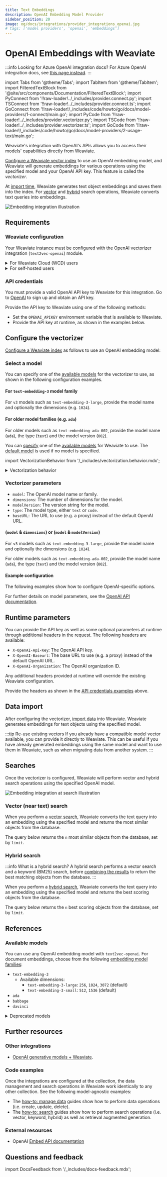 ```yaml
---
title: Text Embeddings
description: OpenAI Embedding Model Provider
sidebar_position: 20
image: og/docs/integrations/provider_integrations_openai.jpg
# tags: ['model providers', 'openai', 'embeddings']
---
```


# OpenAI Embeddings with Weaviate

:::info Looking for Azure OpenAI integration docs?
For Azure OpenAI integration docs, see [this page instead](../openai-azure/embeddings.md).
:::

import Tabs from '@theme/Tabs';
import TabItem from '@theme/TabItem';
import FilteredTextBlock from '@site/src/components/Documentation/FilteredTextBlock';
import PyConnect from '!!raw-loader!../_includes/provider.connect.py';
import TSConnect from '!!raw-loader!../_includes/provider.connect.ts';
import GoConnect from '!!raw-loader!/_includes/code/howto/go/docs/model-providers/1-connect/main.go';
import PyCode from '!!raw-loader!../_includes/provider.vectorizer.py';
import TSCode from '!!raw-loader!../_includes/provider.vectorizer.ts';
import GoCode from '!!raw-loader!/_includes/code/howto/go/docs/model-providers/2-usage-text/main.go';

Weaviate's integration with OpenAI's APIs allows you to access their models' capabilities directly from Weaviate.

[Configure a Weaviate vector index](#configure-the-vectorizer) to use an OpenAI embedding model, and Weaviate will generate embeddings for various operations using the specified model and your OpenAI API key. This feature is called the *vectorizer*.

At [import time](#data-import), Weaviate generates text object embeddings and saves them into the index. For [vector](#vector-near-text-search) and [hybrid](#hybrid-search) search operations, Weaviate converts text queries into embeddings.

![Embedding integration illustration](../_includes/integration_openai_embedding.png)

## Requirements

### Weaviate configuration

Your Weaviate instance must be configured with the OpenAI vectorizer integration (`text2vec-openai`) module.

<details>
  <summary>For Weaviate Cloud (WCD) users</summary>

This integration is enabled by default on Weaviate Cloud (WCD) serverless instances.

</details>

<details>
  <summary>For self-hosted users</summary>

- Check the [cluster metadata](../../config-refs/meta.md) to verify if the module is enabled.
- Follow the [how-to configure modules](../../configuration/modules.md) guide to enable the module in Weaviate.

</details>

<!-- Docs note: the `OPENAI_ORGANIZATION` environment variable is not documented, as it is not the recommended way to provide the OpenAI organization parameter. -->

### API credentials

You must provide a valid OpenAI API key to Weaviate for this integration. Go to [OpenAI](https://openai.com/) to sign up and obtain an API key.

Provide the API key to Weaviate using one of the following methods:

- Set the `OPENAI_APIKEY` environment variable that is available to Weaviate.
- Provide the API key at runtime, as shown in the examples below.

<Tabs groupId="languages">

 <TabItem value="py" label="Python API v4">
    <FilteredTextBlock
      text={PyConnect}
      startMarker="# START OpenAIInstantiation"
      endMarker="# END OpenAIInstantiation"
      language="py"
    />
  </TabItem>

 <TabItem value="js" label="JS/TS API v3">
    <FilteredTextBlock
      text={TSConnect}
      startMarker="// START OpenAIInstantiation"
      endMarker="// END OpenAIInstantiation"
      language="ts"
    />
  </TabItem>

  <TabItem value="go" label="Go">
    <FilteredTextBlock
      text={GoConnect}
      startMarker="// START OpenAIInstantiation"
      endMarker="// END OpenAIInstantiation"
      language="goraw"
    />
  </TabItem>

</Tabs>

## Configure the vectorizer

[Configure a Weaviate index](../../manage-data/collections.mdx#specify-a-vectorizer) as follows to use an OpenAI embedding model:

<Tabs groupId="languages">
  <TabItem value="py" label="Python API v4">
    <FilteredTextBlock
      text={PyCode}
      startMarker="# START BasicVectorizerOpenAI"
      endMarker="# END BasicVectorizerOpenAI"
      language="py"
    />
  </TabItem>

  <TabItem value="js" label="JS/TS API v3">
    <FilteredTextBlock
      text={TSCode}
      startMarker="// START BasicVectorizerOpenAI"
      endMarker="// END BasicVectorizerOpenAI"
      language="ts"
    />
  </TabItem>

  <TabItem value="go" label="Go">
    <FilteredTextBlock
      text={GoCode}
      startMarker="// START BasicVectorizerOpenAI"
      endMarker="// END BasicVectorizerOpenAI"
      language="goraw"
    />
  </TabItem>

</Tabs>

### Select a model

You can specify one of the [available models](#available-models) for the vectorizer to use, as shown in the following configuration examples.

#### For `text-embedding-3` model family

For `v3` models such as `text-embedding-3-large`, provide the model name and optionally the dimensions (e.g. `1024`).

<Tabs groupId="languages">
  <TabItem value="py" label="Python API v4">
    <FilteredTextBlock
      text={PyCode}
      startMarker="# START VectorizerOpenAICustomModelV3"
      endMarker="# END VectorizerOpenAICustomModelV3"
      language="py"
    />
  </TabItem>

  <TabItem value="js" label="JS/TS API v3">
    <FilteredTextBlock
      text={TSCode}
      startMarker="// START VectorizerOpenAICustomModelV3"
      endMarker="// END VectorizerOpenAICustomModelV3"
      language="ts"
    />
  </TabItem>

  <TabItem value="go" label="Go">
    <FilteredTextBlock
      text={GoCode}
      startMarker="// START VectorizerOpenAICustomModelV3"
      endMarker="// END VectorizerOpenAICustomModelV3"
      language="goraw"
    />
  </TabItem>

</Tabs>

#### For older model families (e.g. `ada`)

For older models such as `text-embedding-ada-002`, provide the model name (`ada`), the type (`text`) and the model version (`002`).

<Tabs groupId="languages">
  <TabItem value="py" label="Python API v4">
    <FilteredTextBlock
      text={PyCode}
      startMarker="# START VectorizerOpenAICustomModelLegacy"
      endMarker="# END VectorizerOpenAICustomModelLegacy"
      language="py"
    />
  </TabItem>

  <TabItem value="js" label="JS/TS API v3">
    <FilteredTextBlock
      text={TSCode}
      startMarker="// START VectorizerOpenAICustomModelLegacy"
      endMarker="// END VectorizerOpenAICustomModelLegacy"
      language="ts"
    />
  </TabItem>

  <TabItem value="go" label="Go">
    <FilteredTextBlock
      text={GoCode}
      startMarker="// START VectorizerOpenAICustomModelLegacy"
      endMarker="// END VectorizerOpenAICustomModelLegacy"
      language="goraw"
    />
  </TabItem>

</Tabs>

You can [specify](#vectorizer-parameters) one of the [available models](#available-models) for Weaviate to use. The [default model](#available-models) is used if no model is specified.

import VectorizationBehavior from '/_includes/vectorization.behavior.mdx';

<details>
  <summary>Vectorization behavior</summary>

<VectorizationBehavior/>

</details>

### Vectorizer parameters

- `model`: The OpenAI model name or family.
- `dimensions`: The number of dimensions for the model.
- `modelVersion`: The version string for the model.
- `type`: The model type, either `text` or `code`.
- `baseURL`: The URL to use (e.g. a proxy) instead of the default OpenAI URL.

#### (`model` & `dimensions`) or (`model` & `modelVersion`)

For `v3` models such as `text-embedding-3-large`, provide the model name and optionally the dimensions (e.g. `1024`).

For older models such as `text-embedding-ada-002`, provide the model name (`ada`), the type (`text`) and the model version (`002`).

#### Example configuration

The following examples show how to configure OpenAI-specific options.

<Tabs groupId="languages">
  <TabItem value="py" label="Python API v4">
    <FilteredTextBlock
      text={PyCode}
      startMarker="# START FullVectorizerOpenAI"
      endMarker="# END FullVectorizerOpenAI"
      language="py"
    />
  </TabItem>

  <TabItem value="js" label="JS/TS API v3">
    <FilteredTextBlock
      text={TSCode}
      startMarker="// START FullVectorizerOpenAI"
      endMarker="// END FullVectorizerOpenAI"
      language="ts"
    />
  </TabItem>

  <TabItem value="go" label="Go">
    <FilteredTextBlock
      text={GoCode}
      startMarker="// START FullVectorizerOpenAI"
      endMarker="// END FullVectorizerOpenAI"
      language="goraw"
    />
  </TabItem>

</Tabs>

For further details on model parameters, see the [OpenAI API documentation](https://platform.openai.com/docs/api-reference/embeddings).

## Runtime parameters

You can provide the API key as well as some optional parameters at runtime through additional headers in the request. The following headers are available:

- `X-OpenAI-Api-Key`: The OpenAI API key.
- `X-OpenAI-Baseurl`: The base URL to use (e.g. a proxy) instead of the default OpenAI URL.
- `X-OpenAI-Organization`: The OpenAI organization ID.

Any additional headers provided at runtime will override the existing Weaviate configuration.

Provide the headers as shown in the [API credentials examples](#api-credentials) above.

## Data import

After configuring the vectorizer, [import data](../../manage-data/import.mdx) into Weaviate. Weaviate generates embeddings for text objects using the specified model.

<Tabs groupId="languages">

 <TabItem value="py" label="Python API v4">
    <FilteredTextBlock
      text={PyCode}
      startMarker="# START BatchImportExample"
      endMarker="# END BatchImportExample"
      language="py"
    />
  </TabItem>

 <TabItem value="js" label="JS/TS API v3">
    <FilteredTextBlock
      text={TSCode}
      startMarker="// START BatchImportExample"
      endMarker="// END BatchImportExample"
      language="ts"
    />
  </TabItem>

  <TabItem value="go" label="Go">
    <FilteredTextBlock
      text={GoCode}
      startMarker="// START BatchImportExample"
      endMarker="// END BatchImportExample"
      language="goraw"
    />
  </TabItem>

</Tabs>

:::tip Re-use existing vectors
If you already have a compatible model vector available, you can provide it directly to Weaviate. This can be useful if you have already generated embeddings using the same model and want to use them in Weaviate, such as when migrating data from another system.
:::

## Searches

Once the vectorizer is configured, Weaviate will perform vector and hybrid search operations using the specified OpenAI model.

![Embedding integration at search illustration](../_includes/integration_openai_embedding_search.png)

### Vector (near text) search

When you perform a [vector search](../../search/similarity.md#search-with-text), Weaviate converts the text query into an embedding using the specified model and returns the most similar objects from the database.

The query below returns the `n` most similar objects from the database, set by `limit`.

<Tabs groupId="languages">

 <TabItem value="py" label="Python API v4">
    <FilteredTextBlock
      text={PyCode}
      startMarker="# START NearTextExample"
      endMarker="# END NearTextExample"
      language="py"
    />
  </TabItem>

 <TabItem value="js" label="JS/TS API v3">
    <FilteredTextBlock
      text={TSCode}
      startMarker="// START NearTextExample"
      endMarker="// END NearTextExample"
      language="ts"
    />
  </TabItem>

 <TabItem value="go" label="Go">
    <FilteredTextBlock
      text={GoCode}
      startMarker="// START NearTextExample"
      endMarker="// END NearTextExample"
      language="goraw"
    />
  </TabItem>

</Tabs>

### Hybrid search

:::info What is a hybrid search?
A hybrid search performs a vector search and a keyword (BM25) search, before [combining the results](../../search/hybrid.md) to return the best matching objects from the database.
:::

When you perform a [hybrid search](../../search/hybrid.md), Weaviate converts the text query into an embedding using the specified model and returns the best scoring objects from the database.

The query below returns the `n` best scoring objects from the database, set by `limit`.

<Tabs groupId="languages">

 <TabItem value="py" label="Python API v4">
    <FilteredTextBlock
      text={PyCode}
      startMarker="# START HybridExample"
      endMarker="# END HybridExample"
      language="py"
    />
  </TabItem>

 <TabItem value="js" label="JS/TS API v3">
    <FilteredTextBlock
      text={TSCode}
      startMarker="// START HybridExample"
      endMarker="// END HybridExample"
      language="ts"
    />
  </TabItem>

  <TabItem value="go" label="Go">
    <FilteredTextBlock
      text={GoCode}
      startMarker="// START HybridExample"
      endMarker="// END HybridExample"
      language="goraw"
    />
  </TabItem>

</Tabs>

## References

### Available models

You can use any OpenAI embedding model with `text2vec-openai`. For document embeddings, choose from the following [embedding model families](https://platform.openai.com/docs/models/embeddings):

* `text-embedding-3`
    * Available dimensions:
        * `text-embedding-3-large`: `256`, `1024`, `3072` (default)
        * `text-embedding-3-small`: `512`, `1536` (default)
* `ada`
* `babbage`
* `davinci`

<details>
  <summary>Deprecated models</summary>

The following models are available, but deprecated:
* Codex
* babbage-001
* davinci-001
* curie

[Source](https://platform.openai.com/docs/deprecations)

</details>

## Further resources

### Other integrations

- [OpenAI generative models + Weaviate](./generative.md).

### Code examples

Once the integrations are configured at the collection, the data management and search operations in Weaviate work identically to any other collection. See the following model-agnostic examples:

- The [how-to: manage data](../../manage-data/index.md) guides show how to perform data operations (i.e. create, update, delete).
- The [how-to: search](../../search/index.md) guides show how to perform search operations (i.e. vector, keyword, hybrid) as well as retrieval augmented generation.

### External resources

- OpenAI [Embed API documentation](https://platform.openai.com/docs/api-reference/embeddings)

## Questions and feedback

import DocsFeedback from '/_includes/docs-feedback.mdx';

<DocsFeedback/>
